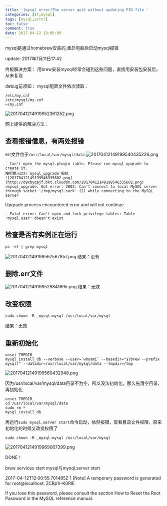 ```yaml
---
title: '[mysql error]The server quit without updating PID file '
categories: [IT,mysql]
tags: [mysql,error]
toc: false
comment: true
date: 2017-04-12 19:06:00
---
```




mysql是通过homebrew安装的,重启电脑后启动mysql报错


<!--more-->

update: 2017年7月11日17:42

终极解决方案：
用brew安装mysql经常会碰到这些问题，直接用安装包安装后，从未复现


debug前须知：
mysql配置文件依次读取：
```
/etc/my.cnf
/etc/mysql/my.cnf
~/my.cnf
```


![2017041214919952361252.png](http://o9xbyqajf.bkt.clouddn.com/2017041214919952361252.png)

网上提供的解决方法：

## 查看报错信息，有两处报错
err文件位于`/usr/local/var/mysql/data`
![20170412149199540435226.png](http://o9xbyqajf.bkt.clouddn.com/20170412149199540435226.png)

    - Can't open the mysql.plugin table. Please run mysql_upgrade to create it.
    按照提示运行`mysql_upgrade`报错
    ![20170412149199546335602.png](http://o9xbyqajf.bkt.clouddn.com/20170412149199546335602.png)
    >mysql_upgrade: Got error: 2002: Can't connect to local MySQL server through socket '/tmp/mysql.sock' (2) while connecting to the MySQL server
Upgrade process encountered error and will not continue.
    
    - Fatal error: Can't open and lock privilege tables: Table 'mysql.user' doesn't exist

## 检查是否有实例正在运行
```
ps -ef | grep mysql
```
![20170412149199567567857.png](http://o9xbyqajf.bkt.clouddn.com/20170412149199567567857.png)
结果：没有

## 删除.err文件
![20170412149199529841695.png](http://o9xbyqajf.bkt.clouddn.com/20170412149199529841695.png)
结果：无效

## 改变权限
```
sudo chown -R _mysql:mysql /usr/local/var/mysql
```
结果：无效

## 重新初始化
```
unset TMPDIR
mysql_install_db --verbose --user=`whoami` --basedir="$(brew --prefix mysql)" --datadir=/usr/local/var/mysql/data --tmpdir=/tmp
```
![20170412149199560432948.png](http://o9xbyqajf.bkt.clouddn.com/20170412149199560432948.png)

因为/usr/local/var/mysql/data目录不为空，所以没法初始化，那么先清空目录，再初始化

```
unset TMPDIR
cd /usr/local/var/mysql/data
sudo rm *
mysql_install_db
```
再运行`sudo mysql.server start`命令启动，依然报错，查看目录文件权限，原来初始化的时候又改变权限了

```
sudo chown -R _mysql:mysql /usr/local/var/mysql
```
![2017041214919969007399.png](http://o9xbyqajf.bkt.clouddn.com/2017041214919969007399.png)

DONE！

 brew services start mysql与mysql.server start

2017-04-12T12:00:55.701485Z 1 [Note] A temporary password is generated for root@localhost: ZCBp1r-K0RlE

If you lose this password, please consult the section How to Reset the Root Password in the MySQL reference manual.